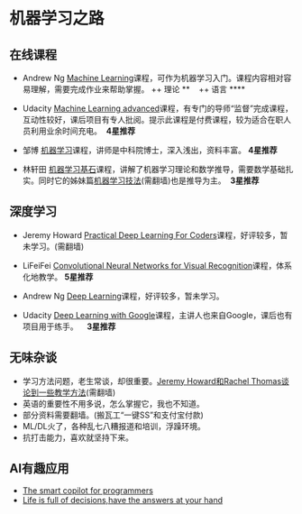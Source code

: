 # 机器学习之路
在线课程
-----------------
+ Andrew Ng [Machine Learning][3]课程，可作为机器学习入门。课程内容相对容易理解，需要完成作业来帮助掌握。 
++ 理论 \*\*
    ++ 语言 \*\*\*\*
    

+ Udacity [Machine Learning advanced][5]课程，有专门的导师“监督”完成课程，互动性较好，课后项目有专人批阅。提示此课程是付费课程，较为适合在职人员利用业余时间充电。  __4星推荐__

+ 邹博 [机器学习][12]课程，讲师是中科院博士，深入浅出，资料丰富。 __4星推荐__

+ 林轩田 [机器学习基石][4]课程，讲解了机器学习理论和数学推导，需要数学基础扎实。同时它的姊妹篇[机器学习技法][5](需翻墙)也是推导为主。  __3星推荐__



深度学习
------------------
+ Jeremy Howard [Practical Deep Learning For Coders][1]课程，好评较多，暂未学习。(需翻墙)

+ LiFeiFei [Convolutional Neural Networks for Visual Recognition][11]课程，体系化地教学。 __5星推荐__

+ Andrew Ng [Deep Learning][7]课程，好评较多，暂未学习。

+ Udacity [Deep Learning with Google][2]课程，主讲人也来自Google，课后也有项目用于练手。    __3星推荐__



无味杂谈
------------
+ 学习方法问题，老生常谈，却很重要。[Jeremy Howard和Rachel Thomas谈论到一些教学方法][8](需翻墙)
+ 英语的重要性不用多说，怎么掌握它，我也不知道。
+ 部分资料需要翻墙。(搬瓦工“一键SS”和支付宝付款)
+ ML/DL火了，各种乱七八糟报道和培训，浮躁环境。
+ 抗打击能力，喜欢就坚持下来。

AI有趣应用
-------------
+ [The smart copilot for programmers][9]
+ [Life is full of decisions,have the answers at your hand][10]





[1]:http://course.fast.ai/
[2]:https://www.udacity.com/course/deep-learning--ud730
[3]:https://www.coursera.org/learn/machine-learning/
[4]:https://www.coursera.org/learn/ntumlone-mathematicalfoundations
[5]:https://cn.udacity.com/course/machine-learning-engineer-nanodegree--nd009-cn-advanced
[6]:https://www.youtube.com/watch?v=A-GxGCCAIrg&list=PLXVfgk9fNX2IQOYPmqjqWsNUFl2kpk1U2
[7]:https://www.coursera.org/specializations/deep-learning
[8]:https://www.youtube.com/watch?v=kzt3-FHdAeM
[9]:https://kite.com/
[10]:https://www.iboske.com/
[11]:http://www.mooc.ai/course/268
[12]:http://www.chinahadoop.cn/course/1068


